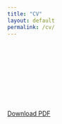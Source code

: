 ```yaml
---
title: "CV"
layout: default
permalink: /cv/
---
```

<div>
<object data="https://kmdono02.github.io/CV/CV.pdf" type="application/pdf" width="1000" height="750">
    <embed src="https://kmdono02.github.io/CV/CV.pdf">
    </embed>
</object>
</div>

<div>
   <a href="https://kmdono02.github.io/CV/CV.pdf">Download PDF</a>
</div>
